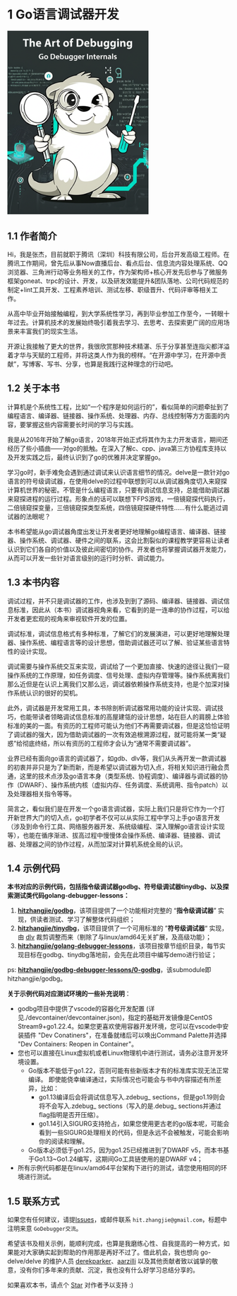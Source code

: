 # 1 Go语言调试器开发

<img alt="封面图片" src="bookcover.jpeg" width="320px" />

## 1.1 作者简介

Hi，我是张杰，目前就职于腾讯（深圳）科技有限公司，后台开发高级工程师。在腾讯工作期间，曾先后从事Now直播后台、看点后台、信息流内容处理系统、QQ浏览器、三角洲行动等业务相关的工作，作为架构师+核心开发先后参与了微服务框架goneat、trpc的设计、开发，以及研发效能提升&团队落地、公司代码规范的制定+lint工具开发、工程素养培训、测试左移、职级晋升、代码评审等相关工作。

从高中毕业开始接触编程，到大学系统性学习，再到毕业参加工作至今，一转眼十年过去。计算机技术的发展始终吸引着我去学习、去思考、去探索更广阔的应用场景来丰富我们的现实生活。

开源让我接触了更大的世界，我很欣赏那种技术精湛、乐于分享甚至连指尖都洋溢着才华与天赋的工程师，并将这类人作为我的榜样。“在开源中学习，在开源中贡献”，写博客、写书、分享，也算是我践行这种理念的行动吧。

## 1.2 关于本书

计算机是个系统性工程，比如“一个程序是如何运行的”，看似简单的问题牵扯到了编程语言、编译器、链接器、操作系统、处理器、内存、总线控制等方方面面的内容，要掌握这些内容需要长时间的学习与实践。

我是从2016年开始了解go语言，2018年开始正式将其作为主力开发语言，期间还经历了些小插曲——对go的抵触。在深入了解c、cpp、java第三方协程库支持以及开发实践之后，最终认识到了go的优雅并决定掌握go。

学习go时，新手难免会遇到通过调试来认识语言细节的情况。delve是一款针对go语言的符号级调试器，在使用delve的过程中联想到可以从调试器角度切入来窥探计算机世界的秘密。不管是什么编程语言，只要有调试信息支持，总能借助调试器来窥探进程的运行过程。形象点的话可以联想下FPS游戏，一倍镜窥探代码执行，二倍镜窥探变量，三倍镜窥探类型系统，四倍镜窥探硬件特性……有什么能逃过调试器的法眼呢？

本书希望能从go调试器角度出发让开发者更好地理解go编程语言、编译器、链接器、操作系统、调试器、硬件之间的联系，这会比割裂似的课程教学更容易让读者认识到它们各自的价值以及彼此间密切的协作。开发者也将掌握调试器开发能力，从而可以开发一些针对语言级别的运行时分析、调试能力。

## 1.3 本书内容

调试过程，并不只是调试器的工作，也涉及到到了源码、编译器、链接器、调试信息标准，因此从（本书）调试器视角来看，它看到的是一连串的协作过程，可以给开发者更宏观的视角来审视软件开发的位置。

调试标准，调试信息格式有多种标准，了解它们的发展演进，可以更好地理解处理器、操作系统、编程语言等的设计思想，借助调试器还可以了解、验证某些语言特性的设计实现。

调试需要与操作系统交互来实现，调试给了一个更加直接、快速的途径让我们一窥操作系统的工作原理，如任务调度、信号处理、虚拟内存管理等。操作系统离我们那么近但是在认识上离我们又那么远，调试器依赖操作系统支持，也是个加深对操作系统认识的很好的契机。

此外，调试器是开发常用工具，本书除剖析调试器常用功能的设计实现、调试技巧，也能带读者领略调试信息标准的高屋建瓴的设计思想，站在巨人的肩膀上体验标准的美的一面。有资历的工程师可能认为他们不再需要调试器，但是这恰恰证明了调试器的强大，因为借助调试器的一次有效追根溯源过程，就可能将某一类“疑惑”给彻底终结，所以有资历的工程师才会认为“通常不需要调试器”。

业界已经有面向go语言的调试器了，如gdb、dlv等，我们从头再开发一款调试器的初衷并非只是为了新而新，而是希望以调试器为切入点，将相关知识进行融会贯通，这里的技术点涉及go语言本身（类型系统、协程调度）、编译器与调试器的协作（DWARF）、操作系统内核（虚拟内存、任务调度、系统调用、指令patch）以及处理器相关指令等等。

简言之，看似我们是在开发一个go语言调试器，实际上我们只是将它作为一个打开新世界大门的切入点，go初学者不仅可以从实际工程中学习上手go语言开发（涉及到命令行工具、网络服务器开发、系统级编程、深入理解go语言设计实现等），也能在循序渐进、拔高过程中慢慢体会操作系统、编译器、链接器、调试器、处理器之间的协作过程，从而加深对计算机系统全局的认识。

## 1.4 示例代码

**本书对应的示例代码，包括指令级调试器godbg、符号级调试器tinydbg、以及探索测试类代码golang-debugger-lessons：**

1. [**hitzhangjie/godbg**](https://github.com/hitzhangjie/godbg)，该项目提供了一个功能相对完整的 “**指令级调试器**” 实现，供读者测试、学习了解整体代码组织；
2. [**hitzhangjie/tinydbg**](https://github.com/hitzhangjie/tinydbg)，该项目提供了一个可用标准的 ”**符号级调试器**“ 实现，由 [dlv](https://github.com/go-delve/delve) 裁剪调整而来（剔除了与linux/amd64无关扩展，及高级功能）；
3. [**hitzhangjie/golang-debugger-lessons**](https://github.com/hitzhangjie/golang-debugger-lessons)，该项目按章节组织目录，每节实现目标在godbg、tinydbg落地前，会先在此项目中编写demo进行验证；

ps: [**hitzhangjie/godbg-debugger-lessons/0-godbg**](https://github.com/hitzhangjie/godbg)，该submodule即hitzhangjie/godbg。

**关于示例代码对应测试环境的一些补充说明**：

- godbg项目中提供了vscode的容器化开发配置 (详见./devcontainer/devcontainer.json)，指定的基础开发镜像是CentOS Stream9+go1.22.4。如果您更喜欢使用容器开发环境，您可以在vscode中安装插件 "Dev Conatiners"，在准备就绪后可以唤出Command Palette并选择 "Dev Containers: Reopen in Container"。
- 您也可以直接在Linux虚拟机或者Linux物理机中进行测试，请务必注意开发环境设置。
  - Go版本不能低于go1.22，否则可能有些新版本才有的标准库实现无法正常编译。
    即使能侥幸编译通过，实际情况也可能会与书中内容描述有所差异，比如：
    - go1.13编译后会将调试信息写入.zdebug_ sections，但是go1.19则会将不会写入.zdebug_ sections（写入的是.debug_ sections并通过flag指明是否开压缩）。
    - go1.14引入SIGURG支持抢占，如果您使用更古老的go版本呢，可能会看到一些SIGURG处理相关的代码，但是永远不会被触发，可能会影响你的阅读和理解。
  - Go版本必须低于go1.25，因为go1.25已经推进到了DWARF v5，而本书基于Go1.13~Go1.24编写，这期间Go工具链使用的是DWARF v4；
- 所有示例代码都是在linux/amd64平台架构下进行的测试，请您使用相同的环境进行测试。

## 1.5 联系方式

如果您有任何建议，请提[Issues](https://github.com/hitzhangjie/golang-debugger-book/issues)，或邮件联系 `hit.zhangjie@gmail.com`，标题中注明来意 `GoDebugger交流`。

希望该书及相关示例，能顺利完成，也算是我磨练心性、自我提高的一种方式，如果能对大家确实起到帮助的作用那是再好不过了。借此机会，我也想向 go-delve/delve 的维护人员 [derekparker](https://github.com/derekparker)、[aarzilli](https://github.com/aarzilli) 以及其他贡献者致以诚挚的敬意，没有你们多年来的贡献、沉淀，我也没有什么好学习总结分享的。

如果喜欢本书，请点个 [Star](https://github.com/hitzhangjie/golang-debugger-book) 对作者予以支持 :)
